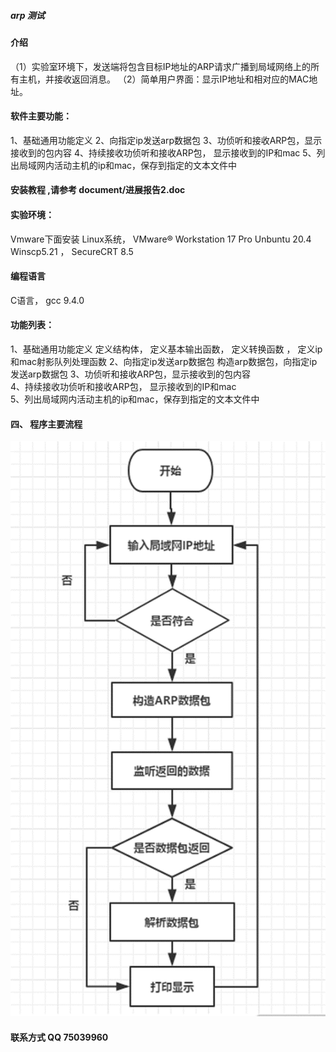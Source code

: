 #####  arp 测试 

#### 介绍
（1）实验室环境下，发送端将包含目标IP地址的ARP请求广播到局域网络上的所有主机，并接收返回消息。
（2）简单用户界面：显示IP地址和相对应的MAC地址。


#### 软件主要功能：
1、基础通用功能定义
2、向指定ip发送arp数据包
3、功侦听和接收ARP包，显示接收到的包内容
4、持续接收功侦听和接收ARP包， 显示接收到的IP和mac
5、列出局域网内活动主机的ip和mac，保存到指定的文本文件中

#### 安装教程  ,请参考  document/进展报告2.doc

####  实验环境：

Vmware下面安装 Linux系统，
VMware® Workstation 17 Pro
Unbuntu 20.4  
Winscp5.21 ，
SecureCRT 8.5
#### 编程语言
C语言， gcc 9.4.0

#### 功能列表：
	
1、基础通用功能定义	定义结构体，
定义基本输出函数，
定义转换函数 ，
定义ip和mac射影队列处理函数 
2、向指定ip发送arp数据包	构造arp数据包，向指定ip发送arp数据包
3、功侦听和接收ARP包，显示接收到的包内容	
4、持续接收功侦听和接收ARP包， 显示接收到的IP和mac	
5、列出局域网内活动主机的ip和mac，保存到指定的文本文件中	
	

#### 四、	程序主要流程
 
![输入图片说明](document/process.png)


#### 联系方式 QQ  75039960
 
